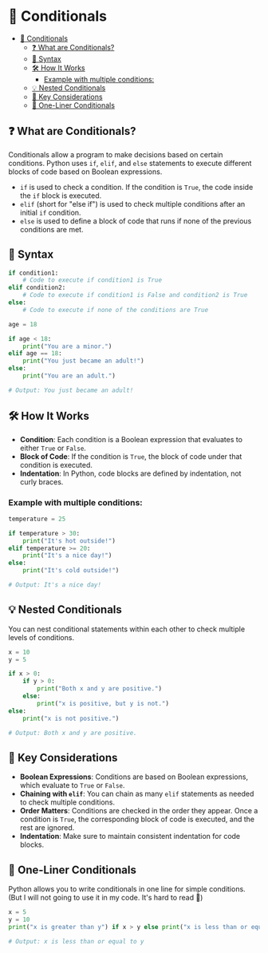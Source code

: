 # 📘 Conditionals

- [📘 Conditionals](#-conditionals)
  - [❓ What are Conditionals?](#-what-are-conditionals)
  - [🧠 Syntax](#-syntax)
  - [🛠️ How It Works](#️-how-it-works)
    - [Example with multiple conditions:](#example-with-multiple-conditions)
  - [💡 Nested Conditionals](#-nested-conditionals)
  - [🧠 Key Considerations](#-key-considerations)
  - [🔄 One-Liner Conditionals](#-one-liner-conditionals)

## ❓ What are Conditionals?

Conditionals allow a program to make decisions based on certain conditions. Python uses `if`, `elif`, and `else` statements to execute different blocks of code based on Boolean expressions.

- `if` is used to check a condition. If the condition is `True`, the code inside the `if` block is executed.
- `elif` (short for "else if") is used to check multiple conditions after an initial `if` condition.
- `else` is used to define a block of code that runs if none of the previous conditions are met.

## 🧠 Syntax

```python
if condition1:
    # Code to execute if condition1 is True
elif condition2:
    # Code to execute if condition1 is False and condition2 is True
else:
    # Code to execute if none of the conditions are True
```

```python
age = 18

if age < 18:
    print("You are a minor.")
elif age == 18:
    print("You just became an adult!")
else:
    print("You are an adult.")

# Output: You just became an adult!
```

## 🛠️ How It Works

- **Condition**: Each condition is a Boolean expression that evaluates to either `True` or `False`.
- **Block of Code**: If the condition is `True`, the block of code under that condition is executed.
- **Indentation**: In Python, code blocks are defined by indentation, not curly braces.

### Example with multiple conditions:

```python
temperature = 25

if temperature > 30:
    print("It's hot outside!")
elif temperature >= 20:
    print("It's a nice day!")
else:
    print("It's cold outside!")

# Output: It's a nice day!
```

## 💡 Nested Conditionals

You can nest conditional statements within each other to check multiple levels of conditions.

```python
x = 10
y = 5

if x > 0:
    if y > 0:
        print("Both x and y are positive.")
    else:
        print("x is positive, but y is not.")
else:
    print("x is not positive.")

# Output: Both x and y are positive.
```

## 🧠 Key Considerations

- **Boolean Expressions**: Conditions are based on Boolean expressions, which evaluate to `True` or `False`.
- **Chaining with `elif`**: You can chain as many `elif` statements as needed to check multiple conditions.
- **Order Matters**: Conditions are checked in the order they appear. Once a condition is `True`, the corresponding block of code is executed, and the rest are ignored.
- **Indentation**: Make sure to maintain consistent indentation for code blocks.

## 🔄 One-Liner Conditionals

Python allows you to write conditionals in one line for simple conditions. (But I will not going to use it in my code. It's hard to read 🤯)

```python
x = 5
y = 10
print("x is greater than y") if x > y else print("x is less than or equal to y")

# Output: x is less than or equal to y
```
